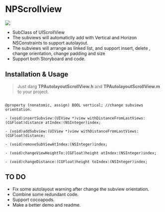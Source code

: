 # NPScrollview


![](http://ww2.sinaimg.cn/mw690/56becbc4gw1esrd2gmvtzg20e80eknpe.gif)


* SubClass of UIScrollView
* The subviews will automaticlly add with Vertical and Horizon NSConstraints to support autolayout.
* The subviews will arrange as linked list, and support insert, delete , change orientation, change padding and size
* Support both Storyboard and code.

## Installation & Usage

> Just darg **TPAutolayoutScrollView.h** and **TPAutolayoutScrollView.m** to your project.   



~~~obj

@property (nonatomic, assign) BOOL vertical; //change subviews orientation.

- (void)insertSubview:(UIView *)view withDistanceFromLastViews:(CGFloat)distance atIndex:(NSInteger)index;

- (void)addSubview:(UIView *)view withDistanceFromLastViews:(CGFloat)distance;

- (void)removeSubViewAtIndex:(NSInteger)index;

- (void)changeViewHeightTo:(CGFloat)height atIndex:(NSInteger)index;

- (void)changeDistance:(CGFloat)height toIndex:(NSInteger)index;

~~~

## TO DO

* Fix some autolayout warning after change the subview orientation.
* Combine some redundant code.
* Support cocoapods.
* Make a better demo and readme.

